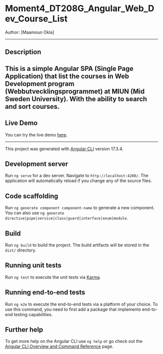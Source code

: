 # Moment4_DT208G_Angular_Web_Dev_Course_List


Author: [Maamoun Okla]

---

## Description

This is a simple Angular SPA (Single Page Application) that list the courses in Web Development program (Webbutvecklingsprogrammet) at MIUN (Mid Sweden University). With the ability to search and sort courses. 
---

## Live Demo

You can try the live demo [here](https://moment4-dt208g-typescript-maok1900.netlify.app/).

---
This project was generated with [Angular CLI](https://github.com/angular/angular-cli) version 17.3.4.

## Development server

Run `ng serve` for a dev server. Navigate to `http://localhost:4200/`. The application will automatically reload if you change any of the source files.

## Code scaffolding

Run `ng generate component component-name` to generate a new component. You can also use `ng generate directive|pipe|service|class|guard|interface|enum|module`.

## Build

Run `ng build` to build the project. The build artifacts will be stored in the `dist/` directory.

## Running unit tests

Run `ng test` to execute the unit tests via [Karma](https://karma-runner.github.io).

## Running end-to-end tests

Run `ng e2e` to execute the end-to-end tests via a platform of your choice. To use this command, you need to first add a package that implements end-to-end testing capabilities.

## Further help

To get more help on the Angular CLI use `ng help` or go check out the [Angular CLI Overview and Command Reference](https://angular.io/cli) page.

